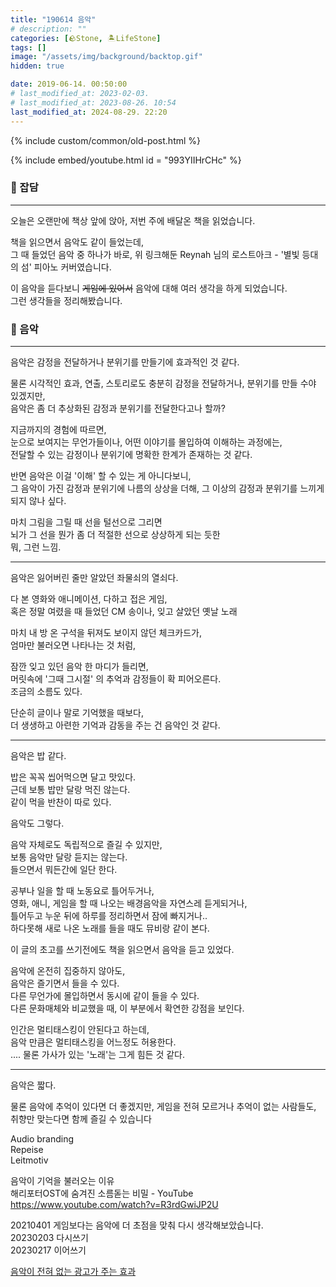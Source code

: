 ```yaml
---
title: "190614 음악"
# description: ""
categories: [🪨Stone, 🏝️LifeStone]
tags: []
image: "/assets/img/background/backtop.gif"
hidden: true

date: 2019-06-14. 00:50:00
# last_modified_at: 2023-02-03.
# last_modified_at: 2023-08-26. 10:54
last_modified_at: 2024-08-29. 22:20
---
```


{% include custom/common/old-post.html %}

{% include embed/youtube.html id = "993YIIHrCHc" %}

### 🗿 잡담

---

오늘은 오랜만에 책상 앞에 앉아, 저번 주에 배달온 책을 읽었습니다.  

책을 읽으면서 음악도 같이 들었는데,  
그 때 들었던 음악 중 하나가 바로, 위 링크해둔 Reynah 님의 로스트아크 - '별빛 등대의 섬' 피아노 커버였습니다.  

이 음악을 듣다보니 ~~게임에 있어서~~ 음악에 대해 여러 생각을 하게 되었습니다.  
그런 생각들을 정리해봤습니다.  

### 🗿 음악

---

음악은 감정을 전달하거나 분위기를 만들기에 효과적인 것 같다.  

물론 시각적인 효과, 연출, 스토리로도 충분히 감정을 전달하거나, 분위기를 만들 수야 있겠지만,  
음악은 좀 더 추상화된 감정과 분위기를 전달한다고나 할까?  

지금까지의 경험에 따르면,  
눈으로 보여지는 무언가들이나, 어떤 이야기를 몰입하여 이해하는 과정에는,  
전달할 수 있는 감정이나 분위기에 명확한 한계가 존재하는 것 같다.  

반면 음악은 이걸 '이해' 할 수 있는 게 아니다보니,  
그 음악이 가진 감정과 분위기에 나름의 상상을 더해, 그 이상의 감정과 분위기를 느끼게 되지 않나 싶다.  

마치 그림을 그릴 때 선을 털선으로 그리면  
뇌가 그 선을 뭔가 좀 더 적절한 선으로 상상하게 되는 듯한  
뭐, 그런 느낌.  

---

음악은 잃어버린 줄만 알았던 좌물쇠의 열쇠다.  

다 본 영화와 애니메이션, 다하고 접은 게임,  
혹은 정말 여렸을 때 들었던 CM 송이나, 잊고 살았던 옛날 노래  

마치 내 방 온 구석을 뒤져도 보이지 않던 체크카드가,  
엄마만 불러오면 나타나는 것 처럼,  

잠깐 잊고 있던 음악 한 마디가 들리면,  
머릿속에 '그때 그시절' 의 추억과 감정들이 확 피어오른다.  
조금의 소름도 있다.  

단순히 글이나 말로 기억했을 때보다,  
더 생생하고 아련한 기억과 감동을 주는 건 음악인 것 같다.  

---

음악은 밥 같다.

밥은 꼭꼭 씹어먹으면 달고 맛있다.  
근데 보통 밥만 달랑 먹진 않는다.  
같이 먹을 반찬이 따로 있다.  

음악도 그렇다.  

음악 자체로도 독립적으로 즐길 수 있지만,  
보통 음악만 달랑 듣지는 않는다.  
들으면서 뭐든간에 일단 한다.  

공부나 일을 할 때 노동요로 틀어두거나,  
영화, 애니, 게임을 할 때 나오는 배경음악을 자연스레 듣게되거나,  
틀어두고 누운 뒤에 하루를 정리하면서 잠에 빠지거나..  
하다못해 새로 나온 노래를 들을 때도 뮤비랑 같이 본다.  

이 글의 초고를 쓰기전에도 책을 읽으면서 음악을 듣고 있었다.

음악에 온전히 집중하지 않아도,  
음악은 즐기면서 들을 수 있다.  
다른 무언가에 몰입하면서 동시에 같이 들을 수 있다.  
다른 문화매체와 비교했을 때, 이 부분에서 확연한 강점을 보인다.  

인간은 멀티태스킹이 안된다고 하는데,  
음악 만큼은 멀티태스킹을 어느정도 허용한다.  
.... 물론 가사가 있는 '노래'는 그게 힘든 것 같다.  

---

음악은 짧다.  

물론 음악에 추억이 있다면 더 좋겠지만, 게임을 전혀 모르거나 추억이 없는 사람들도, 취향만 맞는다면 함께 즐길 수 있습니다  

Audio branding  
Repeise  
Leitmotiv  

음악이 기억을 불러오는 이유  
해리포터OST에 숨겨진 소름돋는 비밀 - YouTube  
<https://www.youtube.com/watch?v=R3rdGwiJP2U>  

20210401 게임보다는 음악에 더 초점을 맞춰 다시 생각해보았습니다.  
20230203 다시쓰기  
20230217 이어쓰기  

[음악이 전혀 없는 광고가 주는 효과](https://youtu.be/lMB01jCTcHk)  
